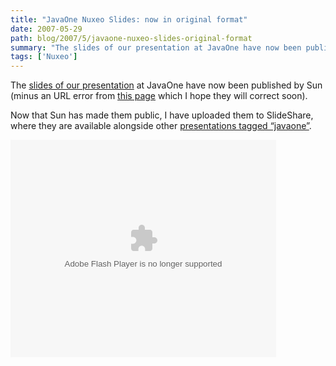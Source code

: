 ```yaml
---
title: "JavaOne Nuxeo Slides: now in original format"
date: 2007-05-29
path: blog/2007/5/javaone-nuxeo-slides-original-format
summary: "The slides of our presentation at JavaOne have now been published by Sun (minus an URL error from this page which I hope they will correct soon)."
tags: ['Nuxeo']
---
```


<p>The <a href="http://developers.sun.com/learning/javaoneonline/2007/pdf/TS-4532.pdf">slides of our presentation</a> at JavaOne have now been published by Sun (minus an URL error from <a href="http://developers.sun.com/learning/javaoneonline/j1sessn.jsp?sessn=TS-4532&amp;yr=2007&amp;track=3">this page</a> which I hope they will correct soon).</p><p>Now that Sun has made them public, I have uploaded them to SlideShare, where they are available alongside other <a href="http://www.slideshare.net/tag/javaone">presentations tagged &#8220;javaone&#8221;</a>.</p><p><object type="application/x-shockwave-flash" data="https://s3.amazonaws.com:443/slideshare/ssplayer.swf?id=56746&amp;doc=nuxeo-javaone-2007-presentation-in-original-format-7574" width="425" height="348"><param name="movie" value="https://s3.amazonaws.com:443/slideshare/ssplayer.swf?id=56746&amp;doc=nuxeo-javaone-2007-presentation-in-original-format-7574"></object> </p> 

